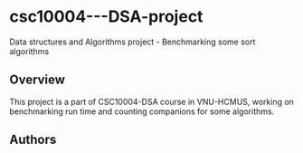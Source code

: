 # csc10004---DSA-project
Data structures and Algorithms project - Benchmarking some sort algorithms

## Overview
This project is a part of CSC10004-DSA course in VNU-HCMUS, working on benchmarking run time and counting companions for some algorithms.

## Authors
